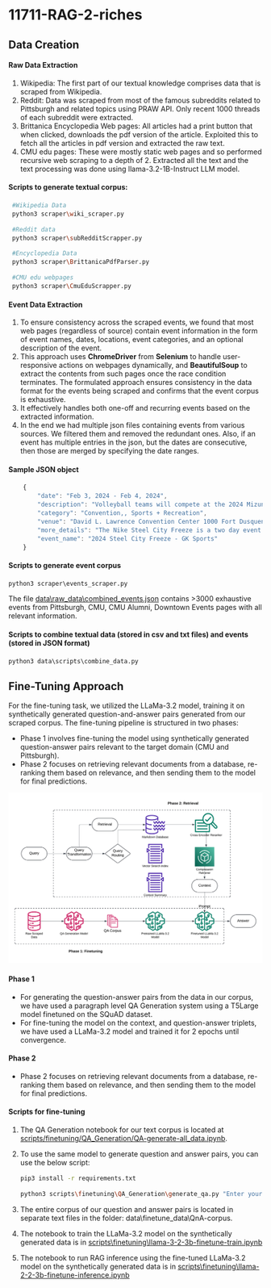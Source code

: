 # 11711-RAG-2-riches

## Data Creation

#### Raw Data Extraction
1. Wikipedia: The first part of our textual knowledge comprises data that is scraped from Wikipedia.
2. Reddit: Data was scraped from most of the famous subreddits related to Pittsburgh and related topics using PRAW API. Only recent 1000 threads of each subreddit were extracted. 
3. Brittanica Encyclopedia Web pages: All articles had a print button that when clicked, downloads the pdf version of the article. Exploited this to fetch all the articles in pdf version and extracted the raw text.
4. CMU edu pages: These were mostly static web pages and so performed recursive web scraping to a depth of 2. Extracted all the text and the text processing was done using llama-3.2-1B-Instruct LLM model.

#### Scripts to generate textual corpus:
  
  ```bash
   #Wikipedia Data
   python3 scraper\wiki_scraper.py
   ```
  ```bash
   #Reddit data
   python3 scraper\subRedditScrapper.py
   ```

  ```bash
   #Encyclopedia Data
   python3 scraper\BrittanicaPdfParser.py
   ```

  ```bash
   #CMU edu webpages
   python3 scraper\CmuEduScrapper.py
   ```
#### Event Data Extraction
1. To ensure consistency across the scraped events, we found that most web pages (regardless of source) contain event information in the form of event names, dates, locations, event categories, and an optional description of the event.
2. This approach uses **ChromeDriver** from **Selenium** to handle user-responsive actions on webpages dynamically, and **BeautifulSoup** to extract the contents from such pages once the race condition terminates. The formulated approach ensures consistency in the data format for the events being scraped and confirms that the event corpus is exhaustive.
3. It effectively handles both one-off and recurring events based on the extracted information.
4. In the end we had multiple json files containing events from various sources. We filtered them and removed the redundant ones. Also, if an event has multiple entries in the json, but the dates are consecutive, then those are merged by specifying the date ranges.
   
#### Sample JSON object
  ```javascript
      {
          "date": "Feb 3, 2024 - Feb 4, 2024",
          "description": "Volleyball teams will compete at the 2024 Mizuno Steel City Freeze.",
          "category": "Convention,, Sports + Recreation",
          "venue": "David L. Lawrence Convention Center 1000 Fort Dusquene Boulevard Pittsburgh, PA 15222",
          "more_details": "The Nike Steel City Freeze is a two day event hosted by GK Sports and insured by the JVA. Teams of any affiliation can play and will be insured. AAU, USAV and JVA teams are all   welcome!",
          "event_name": "2024 Steel City Freeze - GK Sports"
      }
  ```

#### Scripts to generate event corpus
  ```python
  python3 scraper\events_scraper.py
  ```

The file [data\raw_data\combined_events.json](https://github.com/namantuli18/11711-RAG-2-riches/blob/main/data\raw_data\combined_events.json) contains >3000 exhaustive events from Pittsburgh, CMU, CMU Alumni, Downtown Events pages with all relevant information.

#### Scripts to combine textual data (stored in csv and txt files) and events (stored in JSON format)
```python
python3 data\scripts\combine_data.py
```



## Fine-Tuning Approach

For the fine-tuning task, we utilized the LLaMa-3.2 model, training it on synthetically generated question-and-answer pairs generated from our scraped corpus. 
The fine-tuning pipeline is structured in two phases:

* Phase 1 involves fine-tuning the model using synthetically generated question-answer pairs relevant to the target domain (CMU and Pittsburgh).
* Phase 2 focuses on retrieving relevant documents from a database, re-ranking them based on relevance, and then sending them to the model for final predictions.
<div align="center">
  <img src="https://github.com/namantuli18/11711-RAG-2-riches/blob/main/resources/imgs/RAG-Pipeline.png?raw=true" alt="RAG Finetuning Pipeline" width="800"/>
</div>

#### Phase 1
* For generating the question-answer pairs from the data in our corpus, we have used a paragraph level QA Generation system using a T5Large model finetuned on the SQuAD dataset.
* For fine-tuning the model on the context, and question-answer triplets, we have used a LLaMa-3.2 model and trained it for 2 epochs until convergence.

#### Phase 2
* Phase 2 focuses on retrieving relevant documents from a database, re-ranking them based on relevance, and then sending them to the model for final predictions.

#### Scripts for fine-tuning
1. The QA Generation notebook for our text corpus is located at [scripts/finetuning/QA_Generation/QA-generate-all_data.ipynb](https://github.com/namantuli18/11711-RAG-2-riches/blob/main/scripts/finetuning/QA_Generation/QA-generate-all_data.ipynb).
2. To use the same model to generate question and answer pairs, you can use the below script:
   
   ```bash
   pip3 install -r requirements.txt
   ```
   ```bash
   python3 scripts\finetuning\QA_Generation\generate_qa.py "Enter your text here"
4. The entire corpus of our question and answer pairs is located in separate text files in the folder: data\finetune_data\QnA-corpus.
5. The notebook to train the LLaMa-3.2 model on the synthetically generated data is in [scripts\finetuning\llama-3-2-3b-finetune-train.ipynb](https://github.com/namantuli18/11711-RAG-2-riches/blob/main/scripts\finetuning\llama-3-2-3b-finetune-train.ipynb)
6. The notebook to run RAG inference using the fine-tuned LLaMa-3.2 model on the synthetically generated data is in [scripts\finetuning\llama-2-2-3b-finetune-inference.ipynb](https://github.com/namantuli18/11711-RAG-2-riches/blob/main/scripts\finetuning\llama-2-2-3b-finetune-inference.ipynb)
